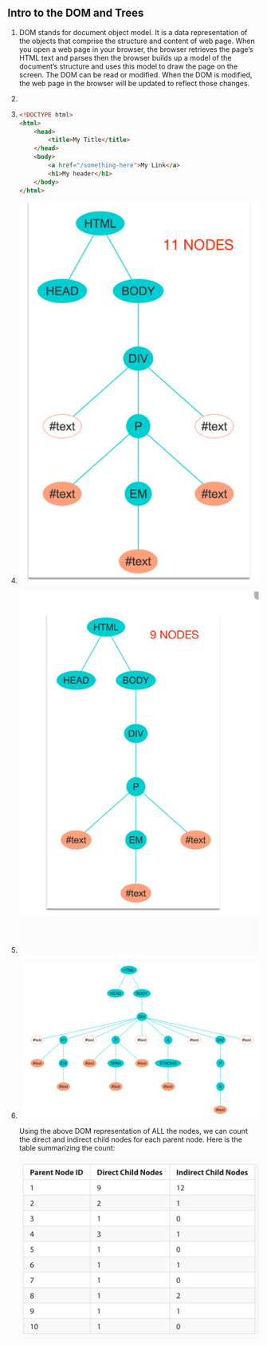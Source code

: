 ## Intro to the DOM and Trees

1. DOM stands for document object model. It is a data representation of the objects that comprise the structure and content of web page.  When you open a web page in your browser, the browser retrieves the page’s HTML text and parses then the browser builds up a model of the document’s structure and uses this model to draw the page on the screen. The DOM can be read or modified. When the DOM is modified, the web page in the browser will be updated to reflect those changes.

2. 


3. 
      ```html
      <!DOCTYPE html>
      <html>
          <head>
              <title>My Title</title>
          </head>
          <body>
              <a href="/something-here">My Link</a>
              <h1>My header</h1>
          </body>
      </html>
      ```

4. ![answer 4](question4.png) 

5. ![answer 5](question5.png)

6. ![answer 6.1](question6_1.png)

    Using the above DOM representation of ALL the nodes, we can count the direct and indirect child nodes for each parent node. Here is the table summarizing the count:

    ![answer 6.2](question6_2.png)
